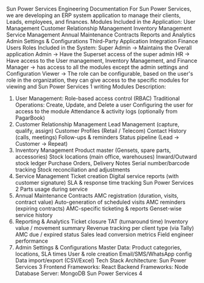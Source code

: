 Sun Power Services
Engineering Documentation
For Sun Power Services, we are developing an ERP system application to manage
their clients, Leads, employees, and finances.
Modules Included in the Application:
User Management
Customer Relationship Management
Inventory Management
Service Management
Annual Maintenance Contracts
Reports and Analytics
Admin Settings & Configurations
Third-Party Application Integration
Finance
Users Roles Included in the System:
Super Admin → Maintains the Overall application
Admin → Have the Superset access of the super admin
HR → Have access to the User management, Inventory Management, and
Finance
Manager → has access to all the modules except the admin settings and
Configuration
Viewer → The role can be configurable, based on the user's role in the
organization, they can give access to the specific modules for viewing and
Sun Power Services 1
writing
Modules Description:
1. User Management:
Role-based access control (RBAC)
Traditional Operations: Create, Update, and Delete a user
Configuring the user for access to the module
Attendance & activity logs (optionally from PagarBook)
2. Customer Relationship Management
Lead Management (capture, qualify, assign)
Customer Profiles (Retail / Telecom)
Contact History (calls, meetings)
Follow-ups & reminders
Status pipeline (Lead → Customer → Repeat)
3. Inventory Management
Product master (Gensets, spare parts, accessories)
Stock locations (main office, warehouses)
Inward/Outward stock ledger
Purchase Orders, Delivery Notes
Serial number/barcode tracking
Stock reconciliation and adjustments
4. Service Management
Ticket creation
Digital service reports (with customer signature)
SLA & response time tracking
Sun Power Services 2
Parts usage during service
5. Annual Maintenance Contracts
AMC registration (duration, visits, contract value)
Auto-generation of scheduled visits
AMC reminders (expiring contracts)
AMC-specific ticketing & reports
Genset-wise service history
6. Reporting & Analytics
Ticket closure TAT (turnaround time)
Inventory value / movement summary
Revenue tracking per client type (via Tally)
AMC due / expired status
Sales lead conversion metrics
Field engineer performance
7. Admin Settings & Configurations
Master Data: Product categories, locations, SLA times
User & role creation
Email/SMS/WhatsApp config
Data import/export (CSV/Excel)
Tech Stack Architecture:
Sun Power Services 3
Frontend Frameworks: React
Backend Frameworks: Node
Database Server: MongoDB
Sun Power Services 4